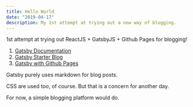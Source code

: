 ```yaml
---
title: Hello World
date: "2019-04-17"
description: My 1st attempt at trying out a new way of blogging.
---
```


1st attempt at trying out ReactJS + GatsbyJS + Github Pages for blogging!

1. <a href="https://www.gatsbyjs.org/docs/" target="_blank" rel="noopener noreferrer">Gatsby Documentation</a>
2. <a href="https://github.com/gatsbyjs/gatsby-starter-blog" target="_blank" rel="noopener noreferrer">Gatsby Starter Blog</a>
3. <a href="https://www.gatsbyjs.org/docs/how-gatsby-works-with-github-pages/" target="_blank" rel="noopener noreferrer">Gatsby with Github Pages</a>

Gatsby purely uses markdown for blog posts.

CSS are used too, of course. But that is a concern for another day.

For now, a simple blogging platform would do.